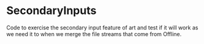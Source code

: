 # SecondaryInputs
Code to exercise the secondary input feature of art and test if it will work
as we need it to when we merge the file streams that come from Offline.

